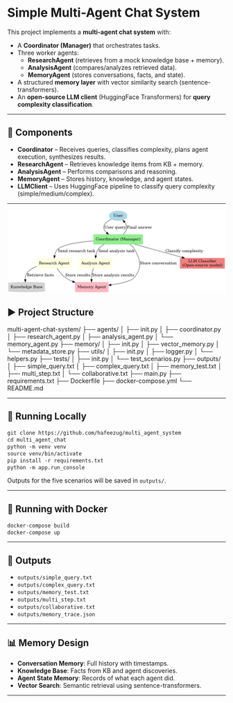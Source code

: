# Simple Multi-Agent Chat System

This project implements a **multi-agent chat system** with:
- A **Coordinator (Manager)** that orchestrates tasks.
- Three worker agents:
  - **ResearchAgent** (retrieves from a mock knowledge base + memory).
  - **AnalysisAgent** (compares/analyzes retrieved data).
  - **MemoryAgent** (stores conversations, facts, and state).
- A structured **memory layer** with vector similarity search (sentence-transformers).
- An **open-source LLM client** (HuggingFace Transformers) for **query complexity classification**.

---

## 📂 Components
- **Coordinator** – Receives queries, classifies complexity, plans agent execution, synthesizes results.
- **ResearchAgent** – Retrieves knowledge items from KB + memory.
- **AnalysisAgent** – Performs comparisons and reasoning.
- **MemoryAgent** – Stores history, knowledge, and agent states.
- **LLMClient** – Uses HuggingFace pipeline to classify query complexity (simple/medium/complex).

---
![Architure](multi_agent_architecture.png)
## ▶️ Project Structure

multi-agent-chat-system/
├── agents/
│ ├── init.py
│ ├── coordinator.py
│ ├── research_agent.py
│ ├── analysis_agent.py
│ └── memory_agent.py
├── memory/
│ ├── init.py
│ ├── vector_memory.py
│ └── metadata_store.py
├── utils/
│ ├── init.py
│ ├── logger.py
│ └── helpers.py
├── tests/
│ ├── init.py
│ └── test_scenarios.py
├── outputs/
│ ├── simple_query.txt
│ ├── complex_query.txt
│ ├── memory_test.txt
│ ├── multi_step.txt
│ └── collaborative.txt
├── main.py
├── requirements.txt
├── Dockerfile
├── docker-compose.yml
└── README.md

---

## 🚀 Running Locally

```
git clone https://github.com/hafeezug/multi_agent_system
cd multi_agent_chat
python -m venv venv
source venv/bin/activate
pip install -r requirements.txt
python -m app.run_console
```

Outputs for the five scenarios will be saved in `outputs/`.

---

## 🐳 Running with Docker

```
docker-compose build
docker-compose up
```

---

## 📂 Outputs
- `outputs/simple_query.txt`
- `outputs/complex_query.txt`
- `outputs/memory_test.txt`
- `outputs/multi_step.txt`
- `outputs/collaborative.txt`
- `outputs/memory_trace.json`

---

## 📊 Memory Design
- **Conversation Memory**: Full history with timestamps.
- **Knowledge Base**: Facts from KB and agent discoveries.
- **Agent State Memory**: Records of what each agent did.
- **Vector Search**: Semantic retrieval using sentence-transformers.

---
